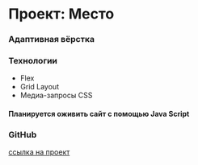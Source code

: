 # Проект: Место

### Адаптивная вёрстка

### Технологии

- Flex
- Grid Layout
- Медиа-запросы CSS

#### Планируется оживить сайт с помощью Java Script

### GitHub

[ссылка на проект](https://shikaito.github.io/mesto-project/)
